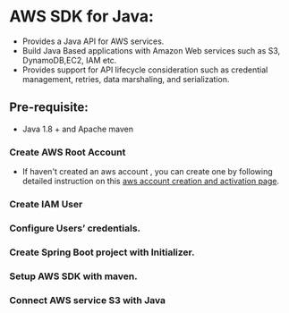 # AWS SDK for Java:
* Provides a Java API for AWS services.
* Build Java Based applications with Amazon Web services such as S3, DynamoDB,EC2, IAM etc.
* Provides support for API lifecycle consideration such as credential management, retries, data marshaling, and serialization.

## Pre-requisite: 
  * Java 1.8 + and Apache maven
### Create AWS Root Account
  * If haven't created an aws account , you can create one by following detailed instruction on this [aws account creation and activation page](https://aws.amazon.com/premiumsupport/knowledge-center/create-and-activate-aws-account/).
### Create IAM User
### Configure Users’ credentials.
### Create Spring Boot project with Initializer.
### Setup AWS SDK with maven.
### Connect AWS service S3 with Java
